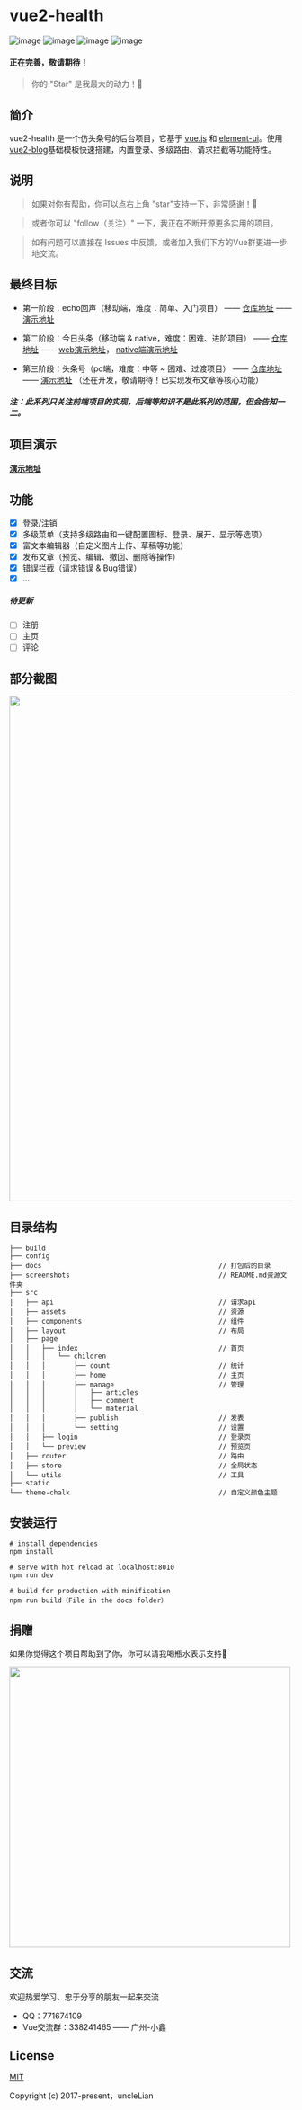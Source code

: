 # vue2-health

![image](https://img.shields.io/badge/vue-2.5.2-blue.svg)
![image](https://img.shields.io/badge/vue--router-3.0.1-blue.svg)
![image](https://img.shields.io/badge/vuex-3.0.1-blue.svg)
![image](https://img.shields.io/badge/element--ui-1.4.7-blue.svg)

#### 正在完善，敬请期待！
> 你的 "Star" 是我最大的动力！🌹

## 简介

vue2-health 是一个仿头条号的后台项目，它基于 [vue.js](https://github.com/vuejs/vue) 和 [element-ui](https://github.com/ElemeFE/element)。使用[vue2-blog](https://github.com/uncleLian/vue2-blog)基础模板快速搭建，内置登录、多级路由、请求拦截等功能特性。

## 说明
> 如果对你有帮助，你可以点右上角 "star"支持一下，非常感谢！🌹

> 或者你可以 "follow（关注）" 一下，我正在不断开源更多实用的项目。

> 如有问题可以直接在 Issues 中反馈，或者加入我们下方的Vue群更进一步地交流。

## 最终目标

- 第一阶段：echo回声（移动端，难度：简单、入门项目） —— [仓库地址](https://github.com/uncleLian/vue2-echo) —— [演示地址](http://echo.liansixin.win)

- 第二阶段：今日头条（移动端 & native，难度：困难、进阶项目） —— [仓库地址](https://github.com/uncleLian/vue2-news) —— [web演示地址](http://toutiao.liansixin.win)， [native端演示地址](http://native.liansixin.win)

- 第三阶段：头条号（pc端，难度：中等 ~ 困难、过渡项目） —— [仓库地址](https://github.com/uncleLian/vue2-health) —— [演示地址](http://health.liansixin.win)  （还在开发，敬请期待！已实现发布文章等核心功能）

##### 注：此系列只关注前端项目的实现，后端等知识不是此系列的范围，但会告知一二。

## 项目演示
#### [演示地址](http://health.liansixin.win)

## 功能
- [x] 登录/注销
- [x] 多级菜单（支持多级路由和一键配置图标、登录、展开、显示等选项）
- [x] 富文本编辑器（自定义图片上传、草稿等功能）
- [x] 发布文章（预览、编辑、撤回、删除等操作）
- [x] 错误拦截（请求错误 & Bug错误）
- [x] ...
##### 待更新
- [ ] 注册
- [ ] 主页
- [ ] 评论

## 部分截图
<img src="https://github.com/uncleLian/vue2-health/raw/master/screenshots/vue2-health.png" width="900px" style="max-width: 100%;"/>

## 目录结构

```
├── build
├── config
├── docs                                        	// 打包后的目录
├── screenshots                                 	// README.md资源文件夹
├── src
│   ├── api                                      	// 请求api
│   ├── assets                                    	// 资源
│   ├── components                                	// 组件
│   ├── layout                                    	// 布局
│   ├── page
│   │   ├── index                                 	// 首页
│   │   │   └── children
│   │   │       ├── count                       	// 统计
│   │   │       ├── home                        	// 主页
│   │   │       ├── manage                      	// 管理
│   │   │       │   ├── articles
│   │   │       │   ├── comment
│   │   │       │   └── material
│   │   │       ├── publish                     	// 发表
│   │   │       └── setting                     	// 设置
│   │   ├── login                              		// 登录页
│   │   └── preview                             	// 预览页
│   ├── router                                  	// 路由
│   ├── store                                   	// 全局状态
│   └── utils                                  	    // 工具
├── static
└── theme-chalk                         			// 自定义颜色主题
```

## 安装运行

```
# install dependencies
npm install

# serve with hot reload at localhost:8010
npm run dev

# build for production with minification
npm run build（File in the docs folder）
```

## 捐赠
如果你觉得这个项目帮助到了你，你可以请我喝瓶水表示支持🍹

<img src="https://github.com/uncleLian/vue2-blog/raw/master/screenshots/donate.jpg" width="500px" style="max-width: 100%;"/>

## 交流

欢迎热爱学习、忠于分享的朋友一起来交流
- QQ：771674109
- Vue交流群：338241465 —— 广州-小鑫

## License

[MIT](http://opensource.org/licenses/MIT)

Copyright (c) 2017-present，uncleLian
